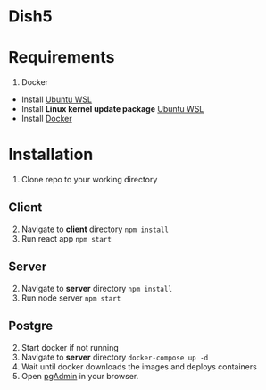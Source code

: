 # Dish5


# Requirements
1. Docker
- Install [Ubuntu WSL](https://www.microsoft.com/hr-hr/p/ubuntu-1804-lts/9n9tngvndl3q?activetab=pivot:overviewtab)
- Install **Linux kernel update package** [Ubuntu WSL](https://wslstorestorage.blob.core.windows.net/wslblob/wsl_update_x64.msi)
- Install [Docker](https://www.docker.com/get-started)

# Installation

1. Clone repo to your working directory

## Client

2. Navigate to __client__ directory `npm install`
3. Run react app `npm start`

## Server

2. Navigate to __server__ directory `npm install`
3. Run node server `npm start`


## Postgre

2. Start docker if not running
3. Navigate to __server__ directory `docker-compose up -d`
4. Wait until docker downloads the images and deploys containers
5. Open [pgAdmin](http://localhost:5050/) in your browser.